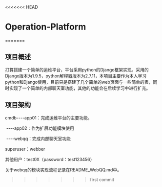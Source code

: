 <<<<<<< HEAD
# Operation-Platform
=======
## 项目概述

打算搭建一个简单的运维平台，平台采用python的Django框架实现。采用的Django版本为1.9.5，python解释器版本为2.7.11，本项目主要作为本人学习python和Django使用，目前只是搭建了几个简单的web页面与一些简单的表，同时实现了一个简单的内部聊天室功能，其他的功能会在后续学习中进行扩充。

## 项目架构

cmdb----app01：完成运维平台的主要功能。

​	 ----app02：作为扩展功能模块使用

​	 ----webqq：完成内部聊天室功能

superuser：webber

其他用户：test0X（password：test123456）

关于webqq的模块实现流程记录在README_WebQQ.md中。

>>>>>>> first commit

